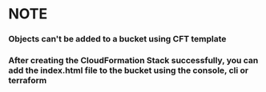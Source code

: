 # NOTE

### Objects can't be added to a bucket using CFT template
### After creating the CloudFormation Stack successfully, you can add the index.html file to the bucket using the console, cli or terraform